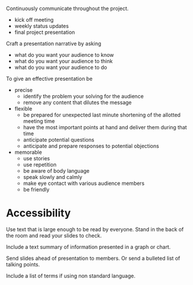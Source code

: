Continuously communicate throughout the project.

- kick off meeting
- weekly status updates
- final project presentation

Craft a presentation narrative by asking

- what do you want your audience to know
- what do you want your audience to think
- what do you want your audience to do

To give an effective presentation be

- precise
	- identify the problem your solving for the audience
	- remove any content that dilutes the message
- flexible
	- be prepared for unexpected last minute shortening of the allotted meeting time
	- have the most important points at hand and deliver them during that time
	- anticipate potential questions
	- anticipate and prepare responses to potential objections
- memorable
	- use stories
	- use repetition
	- be aware of body language
	- speak slowly and calmly
	- make eye contact with various audience members
	- be friendly

# Accessibility

Use text that is large enough to be read by everyone. Stand in the back of the room and read your slides to check.

Include a text summary of information presented in a graph or chart.

Send slides ahead of presentation to members. Or send a bulleted list of talking points.

Include a list of terms if using non standard language.
